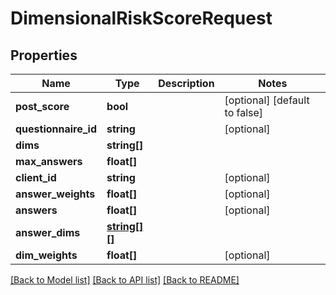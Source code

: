 # DimensionalRiskScoreRequest

## Properties
Name | Type | Description | Notes
------------ | ------------- | ------------- | -------------
**post_score** | **bool** |  | [optional] [default to false]
**questionnaire_id** | **string** |  | [optional] 
**dims** | **string[]** |  | 
**max_answers** | **float[]** |  | 
**client_id** | **string** |  | [optional] 
**answer_weights** | **float[]** |  | [optional] 
**answers** | **float[]** |  | [optional] 
**answer_dims** | [**string[][]**](array.md) |  | 
**dim_weights** | **float[]** |  | [optional] 

[[Back to Model list]](../README.md#documentation-for-models) [[Back to API list]](../README.md#documentation-for-api-endpoints) [[Back to README]](../README.md)



